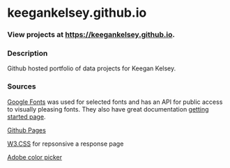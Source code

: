 # keegankelsey.github.io

### View projects at <https://keegankelsey.github.io>.


### Description
Github hosted portfolio of data projects for Keegan Kelsey.

### Sources
[Google Fonts](https://fonts.google.com/) was used for selected fonts and has an API for public access to visually pleasing fonts. They also have great documentation [getting started page](https://developers.google.com/fonts/docs/getting_started).

[Github Pages](https://pages.github.com/)

[W3.CSS](https://www.w3schools.com/w3css/default.asp) for repsonsive a response page

[Adobe color picker](https://color.adobe.com/create/color-wheel)

